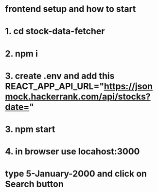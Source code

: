 # frontend setup and how to start

# 1. cd stock-data-fetcher
# 2. npm i
# 3. create .env and add this REACT_APP_API_URL="https://jsonmock.hackerrank.com/api/stocks?date="
# 3. npm start
# 4. in browser use locahost:3000
# type 5-January-2000 and click on Search button